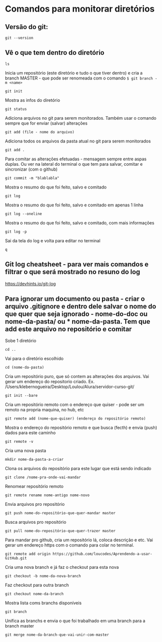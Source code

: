 

# Comandos para monitorar diretórios

## Versão do git:
```
git --version
```


## Vê o que tem dentro do diretório
```
ls
```


Inicia um repositório (este diretório e tudo o que tiver dentro) e cria a branch MASTER - que pode ser renomeada com o comando ```$ git branch -m <name>```
```
git init
```


Mostra as infos do diretório
```
git status
```


Adiciona arquivos no git para serem monitorados. Também usar o comando sempre que for enviar (salvar) alterações
```
git add (file - nome do arquivo)
```


Adiciona todos os arquivos da pasta atual no git para serem monitorados
```
git add .
```


Para comitar as alterações efetuadas - mensagem sempre entre aspas duplas. Ou ver na lateral do terminal o que tem para salvar, comitar e sincronizar (com o github)
```
git commit -m "blablabla"
```


Mostra o resumo do que foi feito, salvo e comitado
```
git log
```


Mostra o resumo do que foi feito, salvo e comitado em apenas 1 linha
```
git log --oneline
```


Mostra o resumo do que foi feito, salvo e comitado, com mais informações
```
git log -p
```


 Sai da tela do log e volta para editar no terminal
```
q
```


## Git log cheatsheet - para ver mais comandos e filtrar o que será mostrado no resuno do log
https://devhints.io/git-log



## Para ignorar um documento ou pasta - criar o arquivo .gitignore e dentro dele salvar o nome do que quer que seja ignorado - nome-do-doc ou nome-da-pasta/  ou * nome-da-pasta. Tem que add este arquivo no repositório e comitar



Sobe 1 diretório
```
cd ..
```


Vai para o diretório escolhido
```
cd (nome-da-pasta)
````


Cria um repositório puro, que só contem as alterações dos arquivos. Vai gerar um endereço do repositorio criado. Ex. /Users/klebernogueira/Desktop/Loulou/Alura/servidor-curso-git/
```
git init --bare
```


Cria um repositório remoto com o endereço que quiser - pode ser um remoto na propria maquina, no hub, etc
```
git remote add (nome-que-quiser) (endereço do repositório remoto)
```


Mostra o endereço do repositório remoto e que busca (fecth) e envia (push) dados para este caminho
```
git remote -v
```

Cria uma nova pasta
```
mkdir nome-da-pasta-a-criar
```


Clona os arquivos do repositório para este lugar que está sendo indicado
```
git clone /nome-pra-onde-vai-mandar
```


Renomear repositório remoto
```
git remote rename nome-antigo nome-novo
```


Envia arquivos pro repositório
```
git push nome-do-repositório-que-quer-mandar master
```


Busca arquivos pro repositório
```
git pull nome-do-repositório-que-quer-trazer master
```

Para mandar pro github, cria um repositório lá, coloca descrição e etc. Vai gerar um endereço https com o comando para colar no terminal.
```
git remote add origin https://github.com/loucodes/Aprendendo-a-usar-GitHub.git
```


Cria uma nova branch e já faz o checkout para esta nova
```
git checkout -b nome-da-nova-branch
```


Faz checkout para outra branch
```
git checkout nome-da-branch
```


Mostra lista coms branchs disponíveis
```
git branch
```


Unifica as branchs e envia o que foi trabalhado em uma branch para a branch master
```
git merge nome-da-branch-que-vai-unir-com-master
```